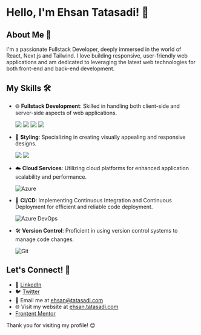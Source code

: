 # Hello, I'm Ehsan Tatasadi! 👋

## About Me 🌟

I'm a passionate Fullstack Developer, deeply immersed in the world of React, Next.js and Tailwind. I love building responsive, user-friendly web applications and am dedicated to leveraging the latest web technologies for both front-end and back-end development.

## My Skills 🛠️

- 🌐 **Fullstack Development**: Skilled in handling both client-side and server-side aspects of web applications.
  
  ![](https://img.shields.io/badge/HTML5-fff?style=for-the-badge&logo=HTML5&logoColor=fff&color=E34F26) 
  ![](https://img.shields.io/badge/TypeScript-fff?style=for-the-badge&logo=TypeScript&logoColor=fff&color=2f74c0) 
  ![](https://img.shields.io/badge/React-fff?style=for-the-badge&logo=React&logoColor=000&color=5ed3f3) 
  ![](https://img.shields.io/badge/Next.JS-fff?style=for-the-badge&logo=next.js&logoColor=fff&color=000) 
  

- 🎨 **Styling**: Specializing in creating visually appealing and responsive designs.

  ![](https://img.shields.io/badge/CSS3-fff?style=for-the-badge&logo=CSS3&logoColor=fff&color=29a4d9) 
  ![](https://img.shields.io/badge/tailwindcss-fff?style=for-the-badge&logo=tailwindcss&logoColor=fff&color=15b8c5)
  
- ☁️ **Cloud Services**: Utilizing cloud platforms for enhanced application scalability and performance.
  
  ![Azure](https://img.shields.io/badge/Azure-0078D4?style=for-the-badge&logo=microsoft-azure&logoColor=ffffff)
  
- 🔄 **CI/CD**: Implementing Continuous Integration and Continuous Deployment for efficient and reliable code deployment.
  
  ![Azure DevOps](https://img.shields.io/badge/Azure_DevOps-0078D4?style=for-the-badge&logo=azure-devops&logoColor=ffffff)
  
- 🛠️ **Version Control**: Proficient in using version control systems to manage code changes.
  
  ![Git](https://img.shields.io/badge/Git-F05032?style=for-the-badge&logo=git&logoColor=ffffff)

## Let's Connect! 🤝

- 💼 [LinkedIn](https://www.linkedin.com/in/ehsan-tatasadi-2161a433)
- 🐦 [Twitter](https://twitter.com/etatasadi)
- 📧 Email me at ehsan@tatasadi.com
- 🌐 Visit my website at [ehsan.tatasadi.com](https://ehsan.tatasadi.com)
- [Frontent Mentor](https://www.frontendmentor.io/profile/tatasadi)

Thank you for visiting my profile! 😊
